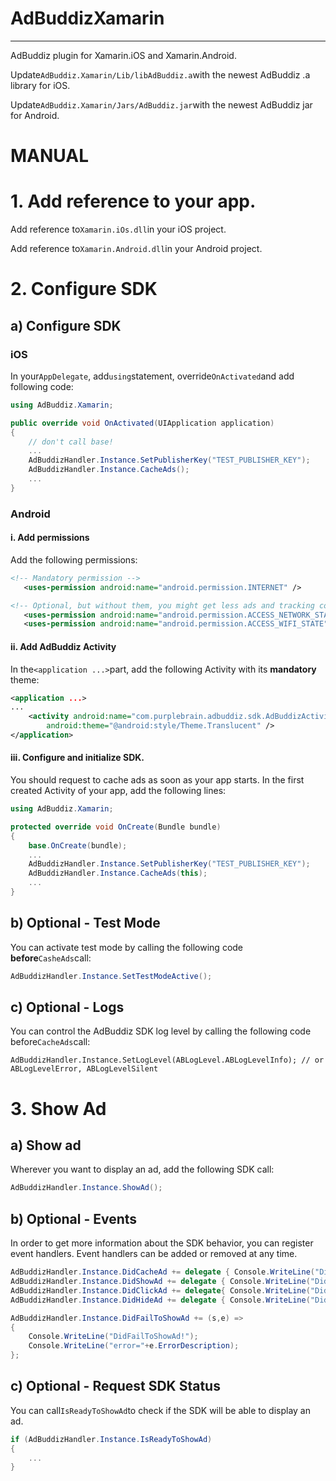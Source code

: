 # AdBuddizXamarin
---
AdBuddiz plugin for Xamarin.iOS and Xamarin.Android.

Update`AdBuddiz.Xamarin/Lib/libAdBuddiz.a`with the newest AdBuddiz .a library for iOS.

Update`AdBuddiz.Xamarin/Jars/AdBuddiz.jar`with the newest AdBuddiz jar for Android.


# MANUAL


# 1. Add reference to your app.

Add reference to`Xamarin.iOs.dll`in your iOS project.

Add reference to`Xamarin.Android.dll`in your Android project.

# 2. Configure SDK

## a) Configure SDK

### iOS

In your`AppDelegate`, add`using`statement, override`OnActivated`and add following code:

```c#
using AdBuddiz.Xamarin;

public override void OnActivated(UIApplication application) 
{
	// don't call base!
	...
	AdBuddizHandler.Instance.SetPublisherKey("TEST_PUBLISHER_KEY");
 	AdBuddizHandler.Instance.CacheAds();
	...
}
```

### Android

#### i. Add permissions
Add the following permissions:

```xml
<!-- Mandatory permission -->
   <uses-permission android:name="android.permission.INTERNET" />

<!-- Optional, but without them, you might get less ads and tracking could be less accurate -->
   <uses-permission android:name="android.permission.ACCESS_NETWORK_STATE" />
   <uses-permission android:name="android.permission.ACCESS_WIFI_STATE" />
```

#### ii. Add AdBuddiz Activity
In the`<application ...>`part, add the following Activity with its **mandatory** theme:

```xml
<application ...>
...
	<activity android:name="com.purplebrain.adbuddiz.sdk.AdBuddizActivity"
		android:theme="@android:style/Theme.Translucent" />
</application>
```

#### iii. Configure and initialize SDK.
You should request to cache ads as soon as your app starts. In the first created Activity of your app, add the following lines:

```c#
using AdBuddiz.Xamarin;

protected override void OnCreate(Bundle bundle) 
{
	base.OnCreate(bundle);
	...
	AdBuddizHandler.Instance.SetPublisherKey("TEST_PUBLISHER_KEY");
	AdBuddizHandler.Instance.CacheAds(this);
	...		
}
```

## b) Optional - Test Mode
You can activate test mode by calling the following code **before**`CasheAds`call:

```c#	
AdBuddizHandler.Instance.SetTestModeActive();
```

## c) Optional - Logs
You can control the AdBuddiz SDK log level by calling the following code before`CacheAds`call:

	AdBuddizHandler.Instance.SetLogLevel(ABLogLevel.ABLogLevelInfo); // or ABLogLevelError, ABLogLevelSilent

# 3. Show Ad

## a) Show ad

Wherever you want to display an ad, add the following SDK call:
	
```c#
AdBuddizHandler.Instance.ShowAd();
```

## b) Optional - Events
In order to get more information about the SDK behavior, you can register event handlers. Event handlers can be added or removed at any time.

```c#	
AdBuddizHandler.Instance.DidCacheAd += delegate { Console.WriteLine("DidCacheAd!"); };
AdBuddizHandler.Instance.DidShowAd += delegate { Console.WriteLine("DidShowAd!"); };
AdBuddizHandler.Instance.DidClickAd += delegate{ Console.WriteLine("DidClickAd!"); };
AdBuddizHandler.Instance.DidHideAd += delegate { Console.WriteLine("DidHideAd!"); };

AdBuddizHandler.Instance.DidFailToShowAd += (s,e) => 
{ 
    Console.WriteLine("DidFailToShowAd!");
    Console.WriteLine("error="+e.ErrorDescription);
};
```

## c) Optional - Request SDK Status

You can call`IsReadyToShowAd`to check if the SDK will be able to display an ad.

```c#
if (AdBuddizHandler.Instance.IsReadyToShowAd) 
{
	...
}
```
